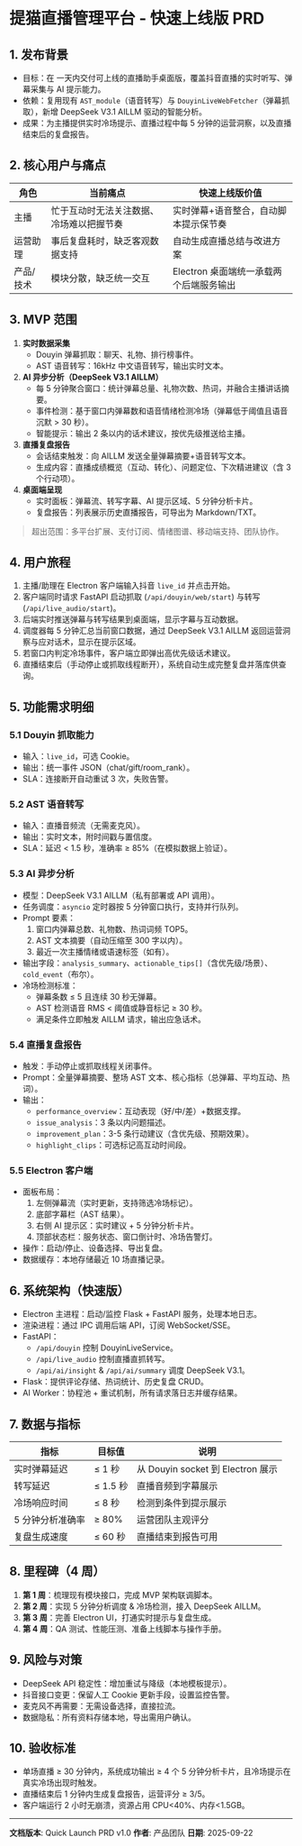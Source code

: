 # 提猫直播管理平台 - 快速上线版 PRD

## 1. 发布背景

- 目标：在 一天内交付可上线的直播助手桌面版，覆盖抖音直播的实时听写、弹幕采集与 AI 提示能力。
- 依赖：复用现有 `AST_module`（语音转写）与 `DouyinLiveWebFetcher`（弹幕抓取），新增 DeepSeek V3.1 AILLM 驱动的智能分析。
- 成果：为主播提供实时冷场提示、直播过程中每 5 分钟的运营洞察，以及直播结束后的复盘报告。

## 2. 核心用户与痛点

| 角色      | 当前痛点                                 | 快速上线版价值                          |
| --------- | ---------------------------------------- | --------------------------------------- |
| 主播      | 忙于互动时无法关注数据、冷场难以把握节奏 | 实时弹幕+语音整合，自动脚本提示保节奏   |
| 运营助理  | 事后复盘耗时，缺乏客观数据支持           | 自动生成直播总结与改进方案              |
| 产品/技术 | 模块分散，缺乏统一交互                   | Electron 桌面端统一承载两个后端服务输出 |

## 3. MVP 范围

1. **实时数据采集**
   - Douyin 弹幕抓取：聊天、礼物、排行榜事件。
   - AST 语音转写：16kHz 中文语音转写，输出实时文本。
2. **AI 异步分析（DeepSeek V3.1 AILLM）**
   - 每 5 分钟聚合窗口：统计弹幕总量、礼物次数、热词，并融合主播讲话摘要。
   - 事件检测：基于窗口内弹幕数和语音情绪检测冷场（弹幕低于阈值且语音沉默 > 30 秒）。
   - 智能提示：输出 2 条以内的话术建议，按优先级推送给主播。
3. **直播复盘报告**
   - 会话结束触发：向 AILLM 发送全量弹幕摘要+语音转写文本。
   - 生成内容：直播成绩概览（互动、转化）、问题定位、下次精进建议（含 3 个行动项）。
4. **桌面端呈现**
   - 实时面板：弹幕流、转写字幕、AI 提示区域、5 分钟分析卡片。
   - 复盘报告：列表展示历史直播报告，可导出为 Markdown/TXT。

> 超出范围：多平台扩展、支付订阅、情绪图谱、移动端支持、团队协作。

## 4. 用户旅程

1. 主播/助理在 Electron 客户端输入抖音 `live_id` 并点击开始。
2. 客户端同时请求 FastAPI 启动抓取 (`/api/douyin/web/start`) 与转写 (`/api/live_audio/start`)。
3. 后端实时推送弹幕与转写结果到桌面端，显示字幕与互动数据。
4. 调度器每 5 分钟汇总当前窗口数据，通过 DeepSeek V3.1 AILLM 返回运营洞察与应对话术，显示在提示区域。
5. 若窗口内判定冷场事件，客户端立即弹出高优先级话术建议。
6. 直播结束后（手动停止或抓取线程断开），系统自动生成完整复盘并落库供查询。

## 5. 功能需求明细

### 5.1 Douyin 抓取能力

- 输入：`live_id`，可选 Cookie。
- 输出：统一事件 JSON（chat/gift/room_rank）。
- SLA：连接断开自动重试 3 次，失败告警。

### 5.2 AST 语音转写

- 输入：直播音频流（无需麦克风）。
- 输出：实时文本，附时间戳与置信度。
- SLA：延迟 < 1.5 秒，准确率 ≥ 85%（在模拟数据上验证）。

### 5.3 AI 异步分析

- 模型：DeepSeek V3.1 AILLM（私有部署或 API 调用）。
- 任务调度：`asyncio` 定时器按 5 分钟窗口执行，支持并行队列。
- Prompt 要素：
  1. 窗口内弹幕总数、礼物数、热词词频 TOP5。
  2. AST 文本摘要（自动压缩至 300 字以内）。
  3. 最近一次主播情绪或语速标签（如有）。
- 输出字段：`analysis_summary`、`actionable_tips[]`（含优先级/场景）、`cold_event`（布尔）。
- 冷场检测标准：
  - 弹幕条数 ≤ 5 且连续 30 秒无弹幕。
  - AST 检测语音 RMS < 阈值或静音标记 ≥ 30 秒。
  - 满足条件立即触发 AILLM 请求，输出应急话术。

### 5.4 直播复盘报告

- 触发：手动停止或抓取线程关闭事件。
- Prompt：全量弹幕摘要、整场 AST 文本、核心指标（总弹幕、平均互动、热词）。
- 输出：
  - `performance_overview`：互动表现（好/中/差）+数据支撑。
  - `issue_analysis`：3 条以内问题描述。
  - `improvement_plan`：3-5 条行动建议（含优先级、预期效果）。
  - `highlight_clips`：可选标记高互动时间段。

### 5.5 Electron 客户端

- 面板布局：
  1. 左侧弹幕流（实时更新，支持筛选冷场标记）。
  2. 底部字幕栏（AST 结果）。
  3. 右侧 AI 提示区：实时建议 + 5 分钟分析卡片。
  4. 顶部状态栏：服务状态、窗口倒计时、冷场告警灯。
- 操作：启动/停止、设备选择、导出复盘。
- 数据缓存：本地存储最近 10 场直播记录。

## 6. 系统架构（快速版）

- Electron 主进程：启动/监控 Flask + FastAPI 服务，处理本地日志。
- 渲染进程：通过 IPC 调用后端 API，订阅 WebSocket/SSE。
- FastAPI：
  - `/api/douyin` 控制 DouyinLiveService。
  - `/api/live_audio` 控制直播直抓转写。
  - `/api/ai/insight` & `/api/ai/summary` 调度 DeepSeek V3.1。
- Flask：提供评论存储、热词统计、历史复盘 CRUD。
- AI Worker：协程池 + 重试机制，所有请求落日志并缓存结果。

## 7. 数据与指标

| 指标             | 目标值    | 说明                              |
| ---------------- | --------- | --------------------------------- |
| 实时弹幕延迟     | ≤ 1 秒   | 从 Douyin socket 到 Electron 展示 |
| 转写延迟         | ≤ 1.5 秒 | 直播音频到字幕展示                |
| 冷场响应时间     | ≤ 8 秒   | 检测到条件到提示展示              |
| 5 分钟分析准确率 | ≥ 80%    | 运营团队主观评分                  |
| 复盘生成速度     | ≤ 60 秒  | 直播结束到报告可用                |

## 8. 里程碑（4 周）

1. **第 1 周**：梳理现有模块接口，完成 MVP 架构联调脚本。
2. **第 2 周**：实现 5 分钟分析调度 & 冷场检测，接入 DeepSeek AILLM。
3. **第 3 周**：完善 Electron UI，打通实时提示与复盘生成。
4. **第 4 周**：QA 测试、性能压测、准备上线脚本与操作手册。

## 9. 风险与对策

- DeepSeek API 稳定性：增加重试与降级（本地模板提示）。
- 抖音接口变更：保留人工 Cookie 更新手段，设置监控告警。
- 麦克风不再需要：无需设备选择，直接拉流。
- 数据隐私：所有资料存储本地，导出需用户确认。

## 10. 验收标准

- 单场直播 ≥ 30 分钟内，系统成功输出 ≥ 4 个 5 分钟分析卡片，且冷场提示在真实冷场出现时触发。
- 直播结束后 1 分钟内生成复盘报告，运营评分 ≥ 3/5。
- 客户端运行 2 小时无崩溃，资源占用 CPU<40%、内存<1.5GB。

---

**文档版本**: Quick Launch PRD v1.0
**作者**: 产品团队
**日期**: 2025-09-22
